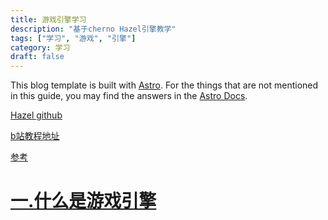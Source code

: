 ```yaml
---
title: 游戏引擎学习
description: "基于cherno Hazel引擎教学"
tags: ["学习", "游戏", "引擎"]
category: 学习
draft: false
---
```



This blog template is built with [Astro](https://astro.build/). For the things that are not mentioned in this guide, you may find the answers in the [Astro Docs](https://docs.astro.build/).

[Hazel github](https://github.com/TheCherno/Hazel)

[b站教程地址](https://www.bilibili.com/video/BV1wtLazEEmC?spm_id_from=333.788.videopod.sections&vd_source=eb85f257702408f4a9f49c4f9d9696c0)

[参考](https://blog.csdn.net/qq_34060370/category_12203331.html)


# [一.什么是游戏引擎](../001/)

